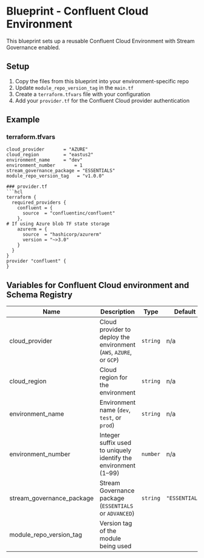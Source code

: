 # Blueprint - Confluent Cloud Environment

This blueprint sets up a reusable Confluent Cloud Environment with Stream Governance enabled.

## Setup

1. Copy the files from this blueprint into your environment-specific repo
2. Update `module_repo_version_tag` in the `main.tf`
3. Create a `terraform.tfvars` file with your configuration
4. Add your `provider.tf` for the Confluent Cloud provider authentication

## Example

### terraform.tfvars


```hcl
cloud_provider       = "AZURE"
cloud_region         = "eastus2"
environment_name     = "dev"
environment_number       = 1
stream_governance_package = "ESSENTIALS"
module_repo_version_tag   = "v1.0.0"

### provider.tf
```hcl
terraform {
  required_providers {
    confluent = {
      source  = "confluentinc/confluent"
    },
# If using Azure blob TF state storage
    azurerm = {
      source  = "hashicorp/azurerm"
      version = "~>3.0"
    }
  }
}
provider "confluent" {
}
```

## Variables for Confluent Cloud environment and Schema Registry

| Name                           | Description                                                                 | Type     | Default         | Required |
|--------------------------------|-----------------------------------------------------------------------------|----------|------------------|:--------:|
| cloud_provider                 | Cloud provider to deploy the environment (`AWS`, `AZURE`, or `GCP`)         | `string` | n/a              | yes   |
| cloud_region                   | Cloud region for the environment                                            | `string` | n/a              | yes   |
| environment_name               | Environment name (`dev`, `test`, or `prod`)                                 | `string` | n/a              | yes   |
| environment_number                 | Integer suffix used to uniquely identify the environment (1–99)             | `number` | n/a              | yes   |
| stream_governance_package      | Stream Governance package (`ESSENTIALS` or `ADVANCED`)                     | `string` | `"ESSENTIALS"`   | no    |
| module_repo_version_tag        | Version tag of the module being used                                        